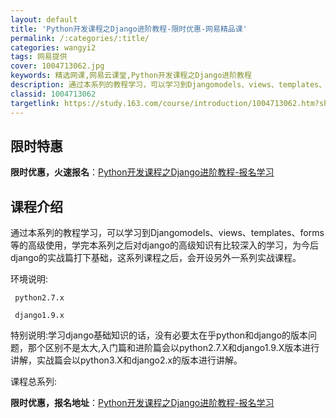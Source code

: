 ```yaml
---
layout: default
title: 'Python开发课程之Django进阶教程-限时优惠-网易精品课'
permalink: /:categories/:title/
categories: wangyi2
tags: 网易提供
cover: 1004713062.jpg
keywords: 精选网课,网易云课堂,Python开发课程之Django进阶教程
description: 通过本系列的教程学习，可以学习到Djangomodels、views、templates、forms等的高级使用，学完本
classid: 1004713062
targetlink: https://study.163.com/course/introduction/1004713062.htm?share=1&shareId=1025206652&utm_campaign=share&utm_medium=iphoneShare&utm_source=&utm_u=1025206652
---
```


## 限时特惠

**限时优惠，火速报名**：[Python开发课程之Django进阶教程-报名学习](https://study.163.com/course/introduction/1004713062.htm?share=1&shareId=1025206652&utm_campaign=share&utm_medium=iphoneShare&utm_source=&utm_u=1025206652)

## 课程介绍

通过本系列的教程学习，可以学习到Djangomodels、views、templates、forms等的高级使用，学完本系列之后对django的高级知识有比较深入的学习，为今后django的实战篇打下基础，这系列课程之后，会开设另外一系列实战课程。



环境说明:

     python2.7.x

    ​ django1.9.x



特别说明:学习django基础知识的话，没有必要太在乎python和django的版本问题，那个区别不是太大,入门篇和进阶篇会以python2.7.X和django1.9.X版本进行讲解，实战篇会以python3.X和django2.x的版本进行讲解。



课程总系列:

**限时优惠，报名地址**：[Python开发课程之Django进阶教程-报名学习](https://study.163.com/course/introduction/1004713062.htm?share=1&shareId=1025206652&utm_campaign=share&utm_medium=iphoneShare&utm_source=&utm_u=1025206652)

